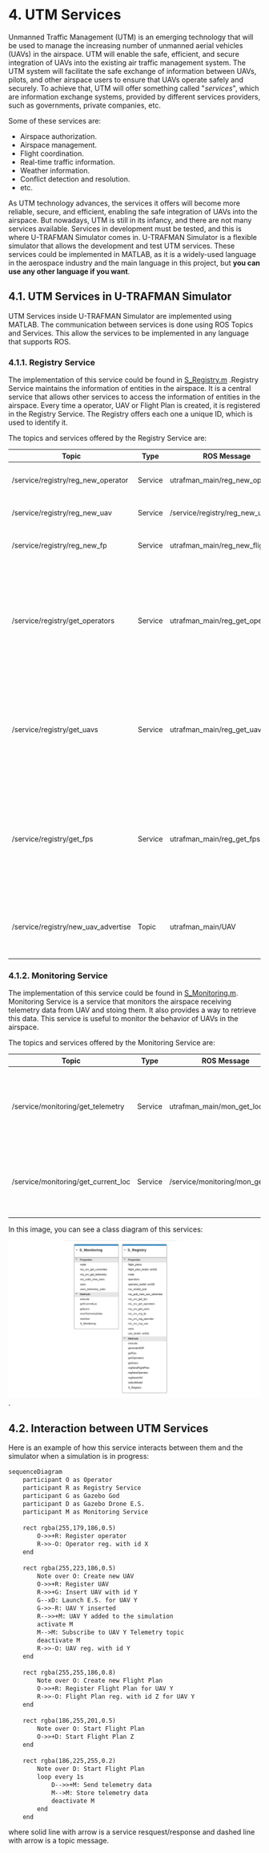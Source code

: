 # 4. UTM Services <!-- {docsify-ignore} -->
Unmanned Traffic Management (UTM) is an emerging technology that will be used to manage the increasing number of unmanned aerial vehicles (UAVs) in the airspace. UTM will enable the safe, efficient, and secure integration of UAVs into the existing air traffic management system. The UTM system will facilitate the safe exchange of information between UAVs, pilots, and other airspace users to ensure that UAVs operate safely and securely. To achieve that, UTM will offer something called "_services_", which are information exchange systems, provided by different services providers, such as governments, private companies, etc. 

Some of these services are:
- Airspace authorization.
- Airspace management.
- Flight coordination.
- Real-time traffic information.
- Weather information.
- Conflict detection and resolution.
- etc.

As UTM technology advances, the services it offers will become more reliable, secure, and efficient, enabling the safe integration of UAVs into the airspace. But nowadays, UTM is still in its infancy, and there are not many services available. Services in development must be tested, and this is where U-TRAFMAN Simulator comes in. U-TRAFMAN Simulator is a flexible simulator that allows the development and test UTM services. These services could be implemented in MATLAB, as it is a widely-used language in the aerospace industry and the main language in this project, but **you can use any other language if you want**.

<!-- In this 1.0 version, U-TRAFMAN does not offers any UTM service. It just offer a way to implement them. However, in the next versions, some UTM services will be implemented.  -->

## 4.1. UTM Services in U-TRAFMAN Simulator
UTM Services inside U-TRAFMAN Simulator are implemented using MATLAB. The communication between services is done using ROS Topics and Services. This allow the services to be implemented in any language that supports ROS.

### 4.1.1. Registry Service
The implementation of this service could be found in [S_Registry.m](https://github.com/I3A-NavSys/utrafman_sim/blob/main/src/matlab/classes/S_Registry.m) .Registry Service maintains the information of entities in the airspace. It is a central service that allows other services to access the information of entities in the airspace. Every time a operator, UAV or Flight Plan is created, it is registered in the Registry Service. The Registry offers each one a unique ID, which is used to identify it.

The topics and services offered by the Registry Service are:

<table>
    <thead>
        <tr>
            <th>Topic</th>
            <th>Type</th>
            <th>ROS Message</th>
            <th>Description</th>
        </tr>
    </thead>
    <tr>
        <td>/service/registry/reg_new_operator</td>
        <td>Service</td>
        <td>utrafman_main/reg_new_operator</td>
        <td>Used to register a new operator</td>
    </tr>
    <tr>
        <td>/service/registry/reg_new_uav</td>
        <td>Service</td>
        <td>/service/registry/reg_new_uav</td>
        <td>Used to register a new UAV</td>
    </tr>
    <tr>
        <td>/service/registry/reg_new_fp</td>
        <td>Service</td>
        <td>utrafman_main/reg_new_flightplan</td>
        <td>Used to register a new FlightPlan</td>
    </tr>
    <tr>
        <td>/service/registry/get_operators</td>
        <td>Service</td>
        <td>utrafman_main/reg_get_operators</td>
        <td>Used to get a list of operators. If a operatorId is specified, the requested only retrieve information about this operator</td>
    </tr>
    <tr>
        <td>/service/registry/get_uavs</td>
        <td>Service</td>
        <td>utrafman_main/reg_get_uavs</td>
        <td>Used to get a list of UAVs. If a uavId is specified, the requested only retrieve information about this UAV</td>
    </tr>
    <tr>
        <td>/service/registry/get_fps</td>
        <td>Service</td>
        <td>utrafman_main/reg_get_fps</td>
        <td>Used to get a list of Flight Plans. If a fpId is specified, the requested only retrieve information about this Flight Plan</td>
    </tr>
    <tr>
        <td>/service/registry/new_uav_advertise</td>
        <td>Topic</td>
        <td>utrafman_main/UAV</td>
        <td>A new message is published when a new UAV is sign u p in the registry</td>
    </tr>
</table>

### 4.1.2. Monitoring Service
The implementation of this service could be found in [S_Monitoring.m](https://github.com/I3A-NavSys/utrafman_sim/blob/main/src/matlab/classes/S_Monitoring.m). Monitoring Service is a service that monitors the airspace receiving telemetry data from UAV and stoing them. It also provides a way to retrieve this data. This service is useful to monitor the behavior of UAVs in the airspace.

The topics and services offered by the Monitoring Service are:
<table>
    <thead>
        <tr>
            <th>Topic</th>
            <th>Type</th>
            <th>ROS Message</th>
            <th>Description</th>
        </tr>
    </thead>
    <tr>
        <td>/service/monitoring/get_telemetry</td>
        <td>Service</td>
        <td>utrafman_main/mon_get_locs</td>
        <td>Used to get the telemetry data of a UAV. A uavId is mandatory to be specified.</td>
    </tr>
    <tr>
        <td>/service/monitoring/get_current_loc</td>
        <td>Service</td>
        <td>/service/monitoring/mon_get_locs</td>
        <td>Used to get the current location of a UAV. An uavid is mandatory to be specified.</td>
    </tr>
</table>

In this image, you can see a class diagram of this services:

![Class diagram](./diagrams/services-diagram.png 'Services class diagram  ').

## 4.2. Interaction between UTM Services
Here is an example of how this service interacts between them and the simulator when a simulation is in progress:

```mermaid
sequenceDiagram
    participant O as Operator
    participant R as Registry Service
    participant G as Gazebo God
    participant D as Gazebo Drone E.S.
    participant M as Monitoring Service

    rect rgba(255,179,186,0.5)
        O->>+R: Register operator
        R->>-O: Operator reg. with id X
    end

    rect rgba(255,223,186,0.5)
        Note over O: Create new UAV
        O->>+R: Register UAV
        R->>+G: Insert UAV with id Y
        G--xD: Launch E.S. for UAV Y
        G->>-R: UAV Y inserted
        R-->>+M: UAV Y added to the simulation
        activate M
        M-->M: Subscribe to UAV Y Telemetry topic
        deactivate M
        R->>-O: UAV reg. with id Y
    end

    rect rgba(255,255,186,0.8)
        Note over O: Create new Flight Plan
        O->>+R: Register Flight Plan for UAV Y
        R->>-O: Flight Plan reg. with id Z for UAV Y
    end

    rect rgba(186,255,201,0.5)
        Note over O: Start Flight Plan
        O->>+D: Start Flight Plan Z
    end

    rect rgba(186,225,255,0.2)
        Note over D: Start Flight Plan
        loop every 1s
            D-->>+M: Send telemetry data
            M-->M: Store telemetry data
            deactivate M
        end
    end
```
where solid line with arrow is a service resquest/response and dashed line with arrow is a topic message.